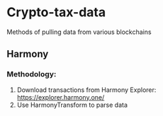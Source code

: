 # Crypto-tax-data
Methods of pulling  data from various blockchains

## Harmony
### Methodology:
1. Download transactions from Harmony Explorer: https://explorer.harmony.one/
2. Use HarmonyTransform to parse data
